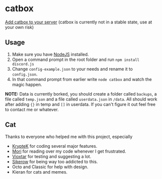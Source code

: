 # catbox

[Add catbox to your server](https://discordapp.com/oauth2/authorize?client_id=538350337803812885&permissions=8&scope=bot)
(catbox is currently not in a stable state, use at your own risk)

## Usage

1. Make sure you have [NodeJS](https://nodejs.org/en/download/) installed.
2. Open a command prompt in the root folder and run `npm install discord.js`
3. Change `config-example.json` to your needs and rename it to `config.json`.
4. In that command prompt from earlier write `node catbox` and watch the magic happen.

**NOTE:** Data is currently borked, you should create a folder called `backups`, a file called `temp.json` and a file called `userdata.json` in `/data`. All should work after adding `{}` in temp and `[]` in userdata. If you can't figure it out feel free to contact me or whatever.

## Cat

Thanks to everyone who helped me with this project, especially

- [KrypteK](https://github.com/KrispyteK) for coding several major features.
- [Mori](https://github.com/SamuelMoriarty) for reading over my code whenever I get frustrated.
- [Vioxtar](https://github.com/Vioxtar) for testing and suggesting a lot.
- [Sikerow](https://github.com/Sikerow) for being way too addicted to this.
- Octo and Classic for help with design.
- Kieran for cats and memes.